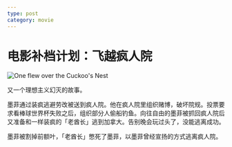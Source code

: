 ```yaml
---
type: post
category: movie
---
```


# 电影补档计划：飞越疯人院

![One flew over the Cuckoo's Nest](https://img1.doubanio.com/view/photo/l/public/p2518112317.webp)

又一个理想主义幻灭的故事。

墨菲通过装疯逃避劳改被送到疯人院。他在疯人院里组织赌博，破坏院规。投票要求看棒球世界杯失败之后，组织部分人偷船钓鱼。向往自由的墨菲被抓回疯人院后又准备和一样装疯的「老酋长」逃到加拿大。告别晚会玩过头了，没能逃离成功。

墨菲被割掉前额叶，「老酋长」憋死了墨菲，以墨菲曾经宣扬的方式逃离疯人院。
